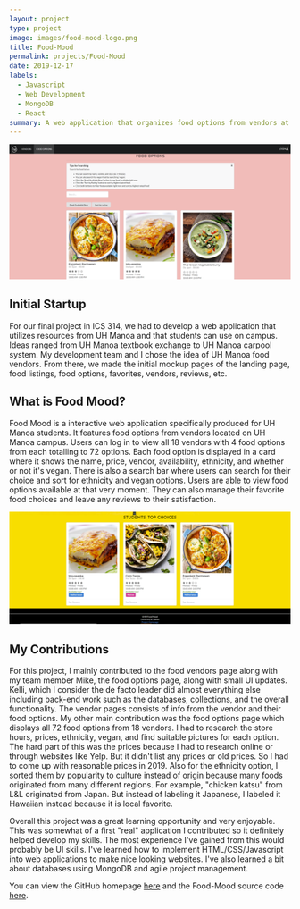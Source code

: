 ```yaml
---
layout: project
type: project
image: images/food-mood-logo.png
title: Food-Mood
permalink: projects/Food-Mood
date: 2019-12-17
labels:
  - Javascript
  - Web Development
  - MongoDB
  - React
summary: A web application that organizes food options from vendors at UH Manoa for ICS 314.
---
```

<img class="ui huge centered image" src="../images/FoodOptions.png">

## **Initial Startup**
For our final project in ICS 314, we had to develop a web application that utilizes resources from UH Manoa and that students can use on campus. Ideas ranged from UH Manoa textbook exchange to UH Manoa carpool system. My development team and I chose the idea of UH Manoa food vendors. From there, we made the initial mockup pages of the landing page, food listings, food options, favorites, vendors, reviews, etc.

## **What is Food Mood?**

Food Mood is a interactive web application specifically produced for UH Manoa students. It features food options from vendors located on UH Manoa campus. Users can log in to view all 18 vendors with 4 food options from each totalling to 72 options. Each food option is displayed in a card where it shows the name, price, vendor, availability, ethnicity, and whether or not it's vegan. There is also a search bar where users can search for their choice and sort for ethnicity and vegan options. Users are able to view food options available at that very moment. They can also manage their favorite food choices and leave any reviews to their satisfaction.

<img class="ui huge centered image" src="../images/Food-Mood-choices.png">

## **My Contributions**

For this project, I mainly contributed to the food vendors page along with my team member Mike, the food options page, along with small UI updates. Kelli, which I consider the de facto leader did almost everything else including back-end work such as the databases, collections, and the overall functionality. The vendor pages consists of info from the vendor and their food options. My other main contribution was the food options page which displays all 72 food options from 18 vendors. I had to research the store hours, prices, ethnicity, vegan, and find suitable pictures for each option. The hard part of this was the prices because I had to research online or through websites like Yelp. But it didn't list any prices or old prices. So I had to come up with reasonable prices in 2019. Also for the ethnicity option, I sorted them by popularity to culture instead of origin because many foods originated from many different regions. For example, "chicken katsu" from L&L originated from Japan. But instead of labeling it Japanese, I labeled it Hawaiian instead because it is local favorite. 

Overall this project was a great learning opportunity and very enjoyable. This was somewhat of a first "real" application I contributed so it definitely helped develop my skills. The most experience I've gained from this would probably be UI skills. I've learned how to implement HTML/CSS/Javascript into web applications to make nice looking websites. I've also learned a bit about databases using MongoDB and agile project management.

You can view the GitHub homepage <a href="https://uhm-food-mood.github.io">here</a> and the Food-Mood source code <a href="https://github.com/uhm-food-mood/uhm-food-mood">here</a>.